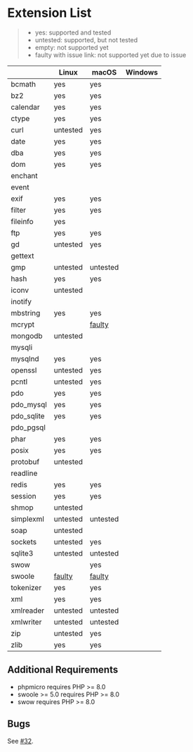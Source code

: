 # Extension List

> - yes: supported and tested
> - untested: supported, but not tested
> - empty: not supported yet
> - faulty with issue link: not supported yet due to issue

|            | Linux                                                              | macOS                                                              | Windows |
|------------|--------------------------------------------------------------------|--------------------------------------------------------------------|---------|
| bcmath     | yes                                                                | yes                                                                |         |
| bz2        | yes                                                                | yes                                                                |         |
| calendar   | yes                                                                | yes                                                                |         |
| ctype      | yes                                                                | yes                                                                |         |
| curl       | untested                                                           | yes                                                                |         |
| date       | yes                                                                | yes                                                                |         | 
| dba        | yes                                                                | yes                                                                |         | 
| dom        | yes                                                                | yes                                                                |         |
| enchant    |                                                                    |                                                                    |         |
| event      |                                                                    |                                                                    |         |
| exif       | yes                                                                | yes                                                                |         |
| filter     | yes                                                                | yes                                                                |         |
| fileinfo   | yes                                                                |                                                                    |         |
| ftp        | yes                                                                | yes                                                                |         |
| gd         | untested                                                           | yes                                                                |         |
| gettext    |                                                                    |                                                                    |         |
| gmp        | untested                                                           | untested                                                           |         |
| hash       | yes                                                                | yes                                                                |         |
| iconv      | untested                                                           |                                                                    |         |
| inotify    |                                                                    |                                                                    |         |
| mbstring   | yes                                                                | yes                                                                |         |
| mcrypt     |                                                                    | [faulty](https://github.com/crazywhalecc/static-php-cli/issues/32) |         |
| mongodb    | untested                                                           |                                                                    |         |
| mysqli     |                                                                    |                                                                    |         |
| mysqlnd    | yes                                                                | yes                                                                |         |
| openssl    | untested                                                           | yes                                                                |         |
| pcntl      | untested                                                           | yes                                                                |         |
| pdo        | yes                                                                | yes                                                                |         |
| pdo_mysql  | yes                                                                | yes                                                                |         |
| pdo_sqlite | yes                                                                | yes                                                                |         |
| pdo_pgsql  |                                                                    |                                                                    |         |
| phar       | yes                                                                | yes                                                                |         |
| posix      | yes                                                                | yes                                                                |         |
| protobuf   | untested                                                           |                                                                    |         |
| readline   |                                                                    |                                                                    |         |
| redis      | yes                                                                | yes                                                                |         |
| session    | yes                                                                | yes                                                                |         |
| shmop      | untested                                                           |                                                                    |         |
| simplexml  | untested                                                           | untested                                                           |         |
| soap       | untested                                                           |                                                                    |         |
| sockets    | untested                                                           | yes                                                                |         |
| sqlite3    | untested                                                           | untested                                                           |         |
| swow       |                                                                    | yes                                                                |         |
| swoole     | [faulty](https://github.com/crazywhalecc/static-php-cli/issues/32) | [faulty](https://github.com/crazywhalecc/static-php-cli/issues/32) |         |
| tokenizer  | yes                                                                | yes                                                                |         |
| xml        | yes                                                                | yes                                                                |         |
| xmlreader  | untested                                                           | untested                                                           |         |
| xmlwriter  | untested                                                           | untested                                                           |         |
| zip        | untested                                                           | yes                                                                |         |
| zlib       | yes                                                                | yes                                                                |         |

## Additional Requirements

- phpmicro requires PHP >= 8.0
- swoole >= 5.0 requires PHP >= 8.0
- swow requires PHP >= 8.0

## Bugs

See [#32](https://github.com/crazywhalecc/static-php-cli/issues/32).
